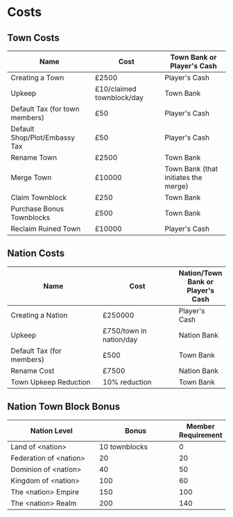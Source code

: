 # Costs

## Town Costs

| Name                           | Cost                      | Town Bank or Player's Cash           |
| ------------------------------ | ------------------------- | ------------------------------------ |
| Creating a Town                | £2500                     | Player's Cash                        |
| Upkeep                         | £10/claimed townblock/day | Town Bank                            |
| Default Tax (for town members) | £50                       | Player's Cash                        |
| Default Shop/Plot/Embassy Tax  | £50                       | Player's Cash                        |
| Rename Town                    | £2500                     | Town Bank                            |
| Merge Town                     | £10000                    | Town Bank (that initiates the merge) |
| Claim Townblock                | £250                      | Town Bank                            |
| Purchase Bonus Townblocks      | £500                      | Town Bank                            |
| Reclaim Ruined Town            | £10000                    | Player's Cash                        |

## Nation Costs

<table><thead><tr><th width="248">Name</th><th width="192.33333333333331">Cost</th><th>Nation/Town Bank or Player's Cash</th></tr></thead><tbody><tr><td>Creating a Nation</td><td>£250000</td><td>Player's Cash</td></tr><tr><td>Upkeep</td><td>£750/town in nation/day</td><td>Nation Bank</td></tr><tr><td>Default Tax (for members)</td><td>£500</td><td>Town Bank</td></tr><tr><td>Rename Cost</td><td>£7500</td><td>Nation Bank</td></tr><tr><td>Town Upkeep Reduction</td><td>10% reduction</td><td>Town Bank</td></tr></tbody></table>

## Nation Town Block Bonus

<table><thead><tr><th width="248">Nation Level</th><th width="213.33333333333331">Bonus</th><th>Member Requirement</th></tr></thead><tbody><tr><td>Land of &#x3C;nation></td><td>10 townblocks</td><td>0</td></tr><tr><td>Federation of &#x3C;nation></td><td>20</td><td>20</td></tr><tr><td>Dominion of &#x3C;nation></td><td>40</td><td>50</td></tr><tr><td>Kingdom of &#x3C;nation></td><td>100</td><td>60</td></tr><tr><td>The &#x3C;nation> Empire</td><td>150</td><td>100</td></tr><tr><td>The &#x3C;nation> Realm</td><td>200</td><td>140</td></tr></tbody></table>
